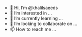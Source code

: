- 👋 Hi, I’m @khalilsaeeds
- 👀 I’m interested in ...
- 🌱 I’m currently learning ...
- 💞️ I’m looking to collaborate on ...
- 📫 How to reach me ...

<!---
khalilsaeeds/khalilsaeeds is a ✨ special ✨ repository because its `README.md` (this file) appears on your GitHub profile.
You can click the Preview link to take a look at your changes.
--->
